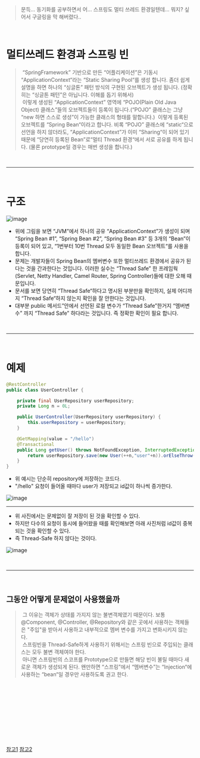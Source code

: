 > 문득... 동기화를 공부하면서 어... 스프링도 멀티 쓰레드 환경일텐데... 뭐지? 싶어서 구글링을 막 해버렸다..

<br>

# 멀티쓰레드 환경과 스프링 빈
> &nbsp;“SpringFramework” 기반으로 만든 “어플리케이션”은 기동시 “ApplicationContext“라는 “Static Sharing Pool“를 생성 합니다.
좀더 쉽게 설명을 하면 하나의 “싱글톤” 패턴 방식의 구현된 오브젝트가 생성 됩니다. (정확히는 “싱글톤 패턴”은 아닙니다. 이해를 돕기 위해서)<br>
> &nbsp;이렇게 생성된 “ApplicationContext” 영역에 “POJO(Plain Old Java Object) 클래스”들의 오브젝트들이 등록이 됩니다.(“POJO” 클래스는 그냥 “new 하면 스스로 생성”이 가능한 클래스의 형태를 말합니다.)
> &nbsp;이렇게 등록된 오브젝트를 “Spring Bean“이라고 합니다. 비록 “POJO” 클래스에 “static“으로 선언을 하지 않더라도, “ApplicationContext”가 이미 “Sharing“이 되어 있기때문에 “당연히 등록된 Bean”로“멀티 Thread 환경“에서 서로 공유를 하게 됩니다.
(물론 prototype일 경우는 매번 생성을 합니다.)

<br>
<hr>
<br>

# 구조
![image](https://user-images.githubusercontent.com/74396651/220053382-b36fa5ea-7143-478b-8540-30273ad52b1f.png)
- 위에 그림을 보면 “JVM”에서 하나의 공유 “ApplicationContext”가 생성이 되며 “Spring Bean #1”, “Spring Bean #2”, “Spring Bean #3” 등 3개의 “Bean”이 등록이 되어 있고, “1번부터 10번 Thread 모두 동일한 Bean 오브젝트“를 사용을 합니다.
- 문제는 개발자들이 Spring Bean의 멤버변수 또한 멀티쓰레드 환경에서 공유가 된다는 것을 간과한다는 것입니다. 이러한 실수는 “Thread Safe” 한 프레임웍(Servlet, Netty Handler, Camel Router, Spring Controller)들에 대한 오해 때문입니다.
- 문서를 보면 당연히 “Thread Safe“하다고 명시된 부분만을 확인하지, 실제 어디까지 “Thread Safe“하지 않는지 확인을 잘 안한다는 것입니다.
- 대부분 public 메서드”안에서 선언된 로컬 변수가 “Thread Safe”한거지 “멤버변수” 까지 “Thread Safe” 하다라는 것입니다. 즉 정확한 확인이 필요 합니다.


<br>
<hr>
<br>

# 예제
```java
@RestController
public class UserController {

    private final UserRepository userRepository;
    private Long n = 0L;

    public UserController(UserRepository userRepository) {
        this.userRepository = userRepository;
    }

    @GetMapping(value = "/hello")
    @Transactional
    public Long getUser() throws NotFoundException, InterruptedException {
        return userRepository.save(new User(++n,"user"+n)).orElseThrow(() -> new NotFoundException("존재하지 않습니다."));
    }
}
```
- 위 예시는 단순히 repository에 저장하는 코드다. 
- "/hello" 요청이 들어올 때마다 user가 저장되고 id값이 하나씩 증가한다.

![image](https://user-images.githubusercontent.com/74396651/220053973-9411c2fe-022e-465b-934a-b88259ed1da0.png)

<hr>

- 위 사진에서는 문제없이 잘 저장이 된 것을 확인할 수 있다.
- 하지만 다수의 요청이 동시에 들어왔을 때를 확인해보면 아래 사진처럼 id값이 중복되는 것을 확인할 수 있다.
- 즉 Thread-Safe 하지 않다는 것이다.

![image](https://user-images.githubusercontent.com/74396651/220054273-5f70ccba-9cdf-4af5-9147-a36eac1ec14b.png)

<br>
<hr>
<br>

## 그동안 어떻게 문제없이 사용했을까
> &nbsp;그 이유는 객체가 상태를 가지지 않는 불변객체였기 때문이다. 보통 @Component, @Controller, @Repository와 같은 곳에서 사용하는 객체들은 "주입"을 받아서 사용하고 내부적으로 멤버 변수를 가지고 변화시키지 않는다.<br>
> &nbsp;스프링빈을 Thread-Safe하게 사용하기 위해서는 스프링 빈으로 주입되는 클래스는 모두 불변 객체여야 한다.<br>
> &nbsp;아니면 스프링빈의 스코프를 Prototype으로 만들면 해당 빈이 불릴 때마다 새로운 객체가 생성되게 된다.
> 왠만하면 “스프링”에서 “멤버변수”는 “Injection“에 사용하는 “bean“일 경우만 사용하도록 권고 한다.


<br>
<br>
<br>
<br>
<br>
<br>
<br>
<br>
<br>

[참고1](https://doflamingo.tistory.com/44)
[참고2](https://beyondj2ee.wordpress.com/2013/02/28/%EB%A9%80%ED%8B%B0-%EC%93%B0%EB%A0%88%EB%93%9C-%ED%99%98%EA%B2%BD%EC%97%90%EC%84%9C-%EC%8A%A4%ED%94%84%EB%A7%81%EB%B9%88-%EC%A3%BC%EC%9D%98%EC%82%AC%ED%95%AD/)

